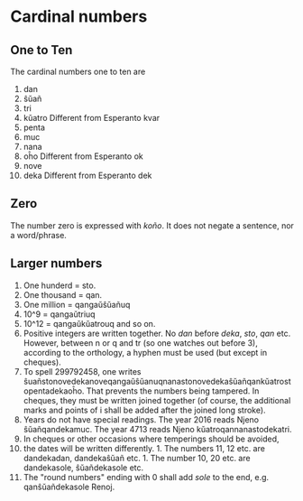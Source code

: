 Cardinal numbers
================

One to Ten
----------

The cardinal numbers one to ten are

1. dan
1. ŝŭañ
1. tri
1. kŭatro       Different from Esperanto kvar
1. penta
1. muc
1. nana
1. oĥo          Different from Esperanto ok
1. nove 
1. deka         Different from Esperanto dek

Zero
----

The number zero is expressed with _koño_. It does not negate a sentence, nor a word/phrase. 

Larger numbers
--------------

1. One hunderd = sto. 
1. One thousand = qan. 
1. One million = qangaŭŝŭañuq
1. 10^9 = qangaŭtriuq
1. 10^12 = qangaŭkŭatrouq and so on. 
1. Positive integers are written together. No _dan_ before _deka_, _sto_, _qan_ etc. However, between n or q and tr (so one watches out before 3), according to the orthology, a hyphen must be used (but except in cheques).  
  1. To spell 299792458, one writes ŝuañstonovedekanoveqangaŭŝŭanuqnanastonovedekaŝŭañqankŭatrostopentadekaoĥo. 
  That prevents the numbers being tampered. In cheques, they must be written joined together (of course, the additional marks and points of i shall be added after the joined long stroke). 
  1. Years do not have special readings. The year 2016 reads Njeno ŝŭañqandekamuc. The year 4713 reads Njeno kŭatroqannanastodekatri.  
1. In cheques or other occasions where temperings should be avoided, 
  1. the dates will be written differently. 
    1. The numbers 11, 12 etc. are dandekadan, dandekaŝŭañ etc. 
    1. The number 10, 20 etc. are dandekasole, ŝŭañdekasole etc. 
  1. The "round numbers" ending with 0 shall add _sole_ to the end, e.g. qanŝŭañdekasole Renoj. 
  

